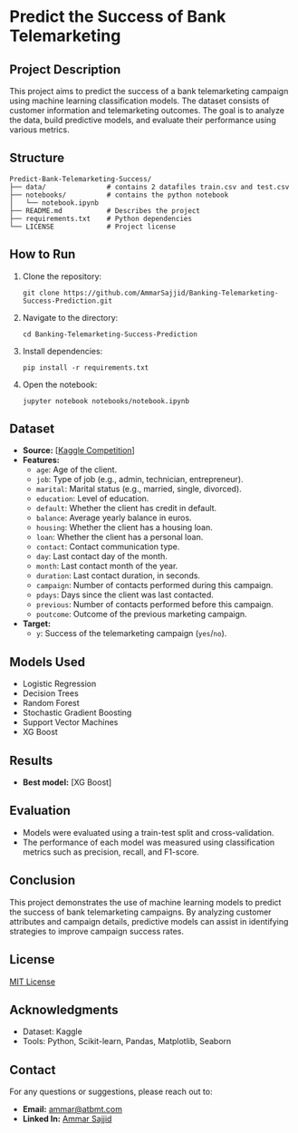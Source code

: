 # Predict the Success of Bank Telemarketing

## Project Description
This project aims to predict the success of a bank telemarketing campaign using machine learning classification models. The dataset consists of customer information and telemarketing outcomes. The goal is to analyze the data, build predictive models, and evaluate their performance using various metrics.

## Structure
```
Predict-Bank-Telemarketing-Success/
├── data/               # contains 2 datafiles train.csv and test.csv
├── notebooks/          # contains the python notebook
│   └── notebook.ipynb
├── README.md           # Describes the project
├── requirements.txt    # Python dependencies
└── LICENSE             # Project license
```

## How to Run
1. Clone the repository:
   ```
   git clone https://github.com/AmmarSajjid/Banking-Telemarketing-Success-Prediction.git
   ```
2. Navigate to the directory:
   ```
   cd Banking-Telemarketing-Success-Prediction
   ```
3. Install dependencies:
   ```
   pip install -r requirements.txt
   ```
4. Open the notebook:
   ```
   jupyter notebook notebooks/notebook.ipynb
   ```

## Dataset
- **Source:** [[Kaggle Competition](https://www.kaggle.com/competitions/predict-the-success-of-bank-telemarketing/overview)]
- **Features:**
  - `age`: Age of the client.
  - `job`: Type of job (e.g., admin, technician, entrepreneur).
  - `marital`: Marital status (e.g., married, single, divorced).
  - `education`: Level of education.
  - `default`: Whether the client has credit in default.
  - `balance`: Average yearly balance in euros.
  - `housing`: Whether the client has a housing loan.
  - `loan`: Whether the client has a personal loan.
  - `contact`: Contact communication type.
  - `day`: Last contact day of the month.
  - `month`: Last contact month of the year.
  - `duration`: Last contact duration, in seconds.
  - `campaign`: Number of contacts performed during this campaign.
  - `pdays`: Days since the client was last contacted.
  - `previous`: Number of contacts performed before this campaign.
  - `poutcome`: Outcome of the previous marketing campaign.
- **Target:**
  - `y`: Success of the telemarketing campaign (`yes`/`no`).

## Models Used
- Logistic Regression
- Decision Trees
- Random Forest
- Stochastic Gradient Boosting
- Support Vector Machines
- XG Boost

## Results
- **Best model:** [XG Boost]

## Evaluation
- Models were evaluated using a train-test split and cross-validation.
- The performance of each model was measured using classification metrics such as precision, recall, and F1-score.

## Conclusion
This project demonstrates the use of machine learning models to predict the success of bank telemarketing campaigns. By analyzing customer attributes and campaign details, predictive models can assist in identifying strategies to improve campaign success rates.

## License
[MIT License](LICENSE)

## Acknowledgments
- Dataset: Kaggle
- Tools: Python, Scikit-learn, Pandas, Matplotlib, Seaborn

## Contact
For any questions or suggestions, please reach out to:
- **Email:** ammar@atbmt.com
- **Linked In:** [Ammar Sajjid](https://www.linkedin.com/in/ammarsajjid/)
